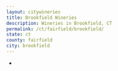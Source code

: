 ```yaml
---
layout: citywineries
title: Brookfield Wineries
description: Wineries in Brookfield, CT
permalink: /ct/fairfield/brookfield/
state: ct
county: fairfield
city: brookfield
---
```

-
